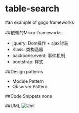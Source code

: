 table-search
============

#an example of gogo frameworks

##依赖的Micro-frameworks:

+ jquery: Dom操作 + ajax封装
+ Klass: 类构造器
+ backbone.event: 事件机制
+ bootstrap: 样式

##Design patterns

+ Module Pattern
+ Observer Pattern

##Code Snippets
none

##UML
![Uml]('static/tablesearch_uml.png')